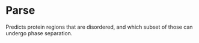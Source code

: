 # Parse
Predicts protein regions that are disordered, and which subset of those can undergo phase separation.
